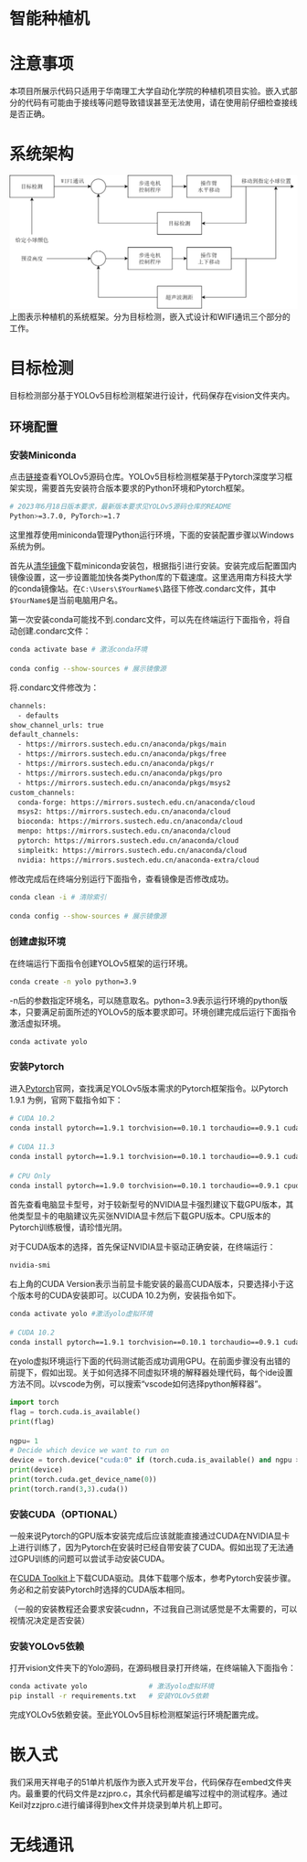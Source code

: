 # 智能种植机
# 注意事项
本项目所展示代码只适用于华南理工大学自动化学院的种植机项目实验。嵌入式部分的代码有可能由于接线等问题导致错误甚至无法使用，请在使用前仔细检查接线是否正确。

# 系统架构
![01](./figure/01.png)
上图表示种植机的系统框架。分为目标检测，嵌入式设计和WIFI通讯三个部分的工作。
# 目标检测
目标检测部分基于YOLOv5目标检测框架进行设计，代码保存在vision文件夹内。
## 环境配置
### 安装Miniconda

点击[链接](https://github.com/ultralytics/yolov5)查看YOLOv5源码仓库。YOLOv5目标检测框架基于Pytorch深度学习框架实现，需要首先安装符合版本要求的Python环境和Pytorch框架。

```bash
# 2023年6月18日版本要求，最新版本要求见YOLOv5源码仓库的README
Python>=3.7.0, PyTorch>=1.7
```
这里推荐使用miniconda管理Python运行环境，下面的安装配置步骤以Windows系统为例。

首先从[清华镜像](https://mirrors.tuna.tsinghua.edu.cn/anaconda/miniconda/)下载miniconda安装包，根据指引进行安装。安装完成后配置国内镜像设置，这一步设置能加快各类Python库的下载速度。这里选用南方科技大学的conda镜像站。在`C:\Users\$YourName$\`路径下修改.condarc文件，其中`$YourName$`是当前电脑用户名。

第一次安装conda可能找不到.condarc文件，可以先在终端运行下面指令，将自动创建.condarc文件：
```bash
conda activate base # 激活conda环境

conda config --show-sources # 展示镜像源
```


将.condarc文件修改为：
```bash
channels:
  - defaults
show_channel_urls: true
default_channels:
  - https://mirrors.sustech.edu.cn/anaconda/pkgs/main
  - https://mirrors.sustech.edu.cn/anaconda/pkgs/free
  - https://mirrors.sustech.edu.cn/anaconda/pkgs/r
  - https://mirrors.sustech.edu.cn/anaconda/pkgs/pro
  - https://mirrors.sustech.edu.cn/anaconda/pkgs/msys2
custom_channels:
  conda-forge: https://mirrors.sustech.edu.cn/anaconda/cloud
  msys2: https://mirrors.sustech.edu.cn/anaconda/cloud
  bioconda: https://mirrors.sustech.edu.cn/anaconda/cloud
  menpo: https://mirrors.sustech.edu.cn/anaconda/cloud
  pytorch: https://mirrors.sustech.edu.cn/anaconda/cloud
  simpleitk: https://mirrors.sustech.edu.cn/anaconda/cloud
  nvidia: https://mirrors.sustech.edu.cn/anaconda-extra/cloud
```

修改完成后在终端分别运行下面指令，查看镜像是否修改成功。
```bash
conda clean -i # 清除索引

conda config --show-sources # 展示镜像源
```

### 创建虚拟环境
在终端运行下面指令创建YOLOv5框架的运行环境。
```bash
conda create -n yolo python=3.9
```

-n后的参数指定环境名，可以随意取名。python=3.9表示运行环境的python版本，只要满足前面所述的YOLOv5的版本要求即可。环境创建完成后运行下面指令激活虚拟环境。
```bash
conda activate yolo
```

### 安装Pytorch
进入[Pytorch](https://pytorch.org/get-started/previous-versions/)官网，查找满足YOLOv5版本需求的Pytorch框架指令。以Pytorch 1.9.1 为例，官网下载指令如下：
```bash
# CUDA 10.2
conda install pytorch==1.9.1 torchvision==0.10.1 torchaudio==0.9.1 cudatoolkit=10.2 -c pytorch

# CUDA 11.3
conda install pytorch==1.9.1 torchvision==0.10.1 torchaudio==0.9.1 cudatoolkit=11.3 -c pytorch -c conda-forge

# CPU Only
conda install pytorch==1.9.0 torchvision==0.10.1 torchaudio==0.9.1 cpuonly -c pytorch
```

首先查看电脑显卡型号，对于较新型号的NVIDIA显卡强烈建议下载GPU版本，其他类型显卡的电脑建议先买张NVIDIA显卡然后下载GPU版本。CPU版本的Pytorch训练极慢，请珍惜光阴。

对于CUDA版本的选择，首先保证NVIDIA显卡驱动正确安装，在终端运行：
```bash
nvidia-smi
```
右上角的CUDA Version表示当前显卡能安装的最高CUDA版本，只要选择小于这个版本号的CUDA安装即可。以CUDA 10.2为例，安装指令如下。
```bash
conda activate yolo #激活yolo虚拟环境

# CUDA 10.2
conda install pytorch==1.9.1 torchvision==0.10.1 torchaudio==0.9.1 cudatoolkit=10.2 -c pytorch
```

在yolo虚拟环境运行下面的代码测试能否成功调用GPU。在前面步骤没有出错的前提下，假如出现。关于如何选择不同虚拟环境的解释器处理代码，每个ide设置方法不同。以vscode为例，可以搜索“vscode如何选择python解释器”。

```python
import torch
flag = torch.cuda.is_available()
print(flag)

ngpu= 1
# Decide which device we want to run on
device = torch.device("cuda:0" if (torch.cuda.is_available() and ngpu > 0) else "cpu")
print(device)
print(torch.cuda.get_device_name(0))
print(torch.rand(3,3).cuda()) 
```

### 安装CUDA（OPTIONAL）
一般来说Pytorch的GPU版本安装完成后应该就能直接通过CUDA在NVIDIA显卡上进行训练了，因为Pytorch在安装时已经自带安装了CUDA。假如出现了无法通过GPU训练的问题可以尝试手动安装CUDA。

在[CUDA Toolkit](https://developer.nvidia.com/cuda-toolkit-archive)上下载CUDA驱动。具体下载哪个版本，参考Pytorch安装步骤。务必和之前安装Pytorch时选择的CUDA版本相同。

（一般的安装教程还会要求安装cudnn，不过我自己测试感觉是不太需要的，可以视情况决定是否安装）

### 安装YOLOv5依赖
打开vision文件夹下的Yolo源码，在源码根目录打开终端，在终端输入下面指令：
```bash
conda activate yolo               # 激活yolo虚拟环境
pip install -r requirements.txt   # 安装YOLOv5依赖
```

完成YOLOv5依赖安装。至此YOLOv5目标检测框架运行环境配置完成。

# 嵌入式
我们采用天祥电子的51单片机版作为嵌入式开发平台，代码保存在embed文件夹内。最重要的代码文件是zzjpro.c，其余代码都是编写过程中的测试程序。通过Keil对zzjpro.c进行编译得到hex文件并烧录到单片机上即可。

# 无线通讯




